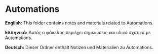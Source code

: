 # Automations

**English:** This folder contains notes and materials related to Automations.

**Ελληνικά:** Αυτός ο φάκελος περιέχει σημειώσεις και υλικό σχετικά με Automations.

**Deutsch:** Dieser Ordner enthält Notizen und Materialien zu Automations.
